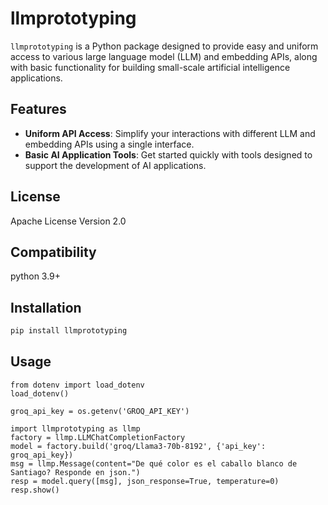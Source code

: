 # llmprototyping

`llmprototyping` is a Python package designed to provide easy and uniform access to various large language model (LLM) and embedding APIs, along with basic functionality for building small-scale artificial intelligence applications.

## Features

- **Uniform API Access**: Simplify your interactions with different LLM and embedding APIs using a single interface.
- **Basic AI Application Tools**: Get started quickly with tools designed to support the development of AI applications.

## License

Apache License Version 2.0

## Compatibility

python 3.9+

## Installation

```bash
pip install llmprototyping
```

## Usage

```import os
from dotenv import load_dotenv
load_dotenv()

groq_api_key = os.getenv('GROQ_API_KEY')

import llmprototyping as llmp
factory = llmp.LLMChatCompletionFactory
model = factory.build('groq/Llama3-70b-8192', {'api_key': groq_api_key})
msg = llmp.Message(content="De qué color es el caballo blanco de Santiago? Responde en json.")
resp = model.query([msg], json_response=True, temperature=0)
resp.show()
```
